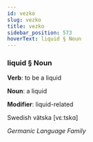 ```yaml
---
id: vezko
slug: vezko
title: vezko
sidebar_position: 573
hoverText: liquid § Noun
---
```


### liquid § Noun

**Verb**: to be a liquid

**Noun**: a liquid

**Modifier**: liquid-related

Swedish vätska [vɛːtskɑ]

*Germanic Language Family*